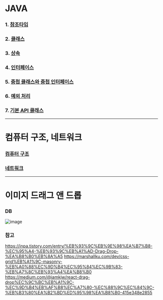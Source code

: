 # JAVA
### 1. [참조타입](https://github.com/bckkingkkang/kahyun_javaStudy4/wiki/1.-%EC%B0%B8%EC%A1%B0%ED%83%80%EC%9E%85)
### 2. [클래스](https://github.com/bckkingkkang/kahyun_javaStudy4/wiki/2.-%ED%81%B4%EB%9E%98%EC%8A%A4)
### 3. [상속](https://github.com/bckkingkkang/kahyun_javaStudy4/wiki/3.-%EC%83%81%EC%86%8D)
### 4. [인터페이스](https://github.com/bckkingkkang/kahyun_javaStudy4/wiki/4.-%EC%9D%B8%ED%84%B0%ED%8E%98%EC%9D%B4%EC%8A%A4)
### 5. [중첩 클래스와 중첩 인터페이스](https://github.com/bckkingkkang/kahyun_javaStudy4/wiki/5.-%EC%A4%91%EC%B2%A9-%ED%81%B4%EB%9E%98%EC%8A%A4%EC%99%80-%EC%A4%91%EC%B2%A9-%EC%9D%B8%ED%84%B0%ED%8E%98%EC%9D%B4%EC%8A%A4)
### 6. [예외 처리](https://github.com/bckkingkkang/kahyun_javaStudy4/wiki/6.-%EC%98%88%EC%99%B8-%EC%B2%98%EB%A6%AC)
### 7. [기본 API 클래스](https://github.com/bckkingkkang/kahyun_javaStudy4/wiki/7.-%EA%B8%B0%EB%B3%B8-API-%ED%81%B4%EB%9E%98%EC%8A%A4)
-----------------------------
# 컴퓨터 구조, 네트워크
### [컴퓨터 구조](https://github.com/bckkingkkang/kahyun_javaStudy4/wiki/%EC%BB%B4%ED%93%A8%ED%84%B0-%EA%B5%AC%EC%A1%B0)
### [네트워크](https://github.com/bckkingkkang/kahyun_javaStudy4/wiki/%EB%84%A4%ED%8A%B8%EC%9B%8C%ED%81%AC)

-----------------------------------------------
# 이미지 드래그 앤 드롭

### DB
![image](https://github.com/user-attachments/assets/a97c4e0c-aef7-4606-9236-c84740144656)

### 참고
https://inpa.tistory.com/entry/%EB%93%9C%EB%9E%98%EA%B7%B8-%EC%95%A4-%EB%93%9C%EB%A1%AD-Drag-Drop-%EA%B8%B0%EB%8A%A5
https://marshallku.com/dev/css-grid%EB%A1%9C-masonry-%EB%A0%88%EC%9D%B4%EC%95%84%EC%9B%83-%EB%A7%8C%EB%93%A4%EA%B8%B0
https://medium.com/@iamkjw/react-drag-drop%EC%9C%BC%EB%A1%9C-%EC%9D%B4%EB%AF%B8%EC%A7%80-%EC%88%9C%EC%84%9C-%EB%B3%80%EA%B2%BD%ED%95%98%EA%B8%B0-415e348e2855
